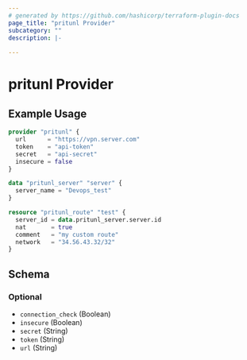 ```yaml
---
# generated by https://github.com/hashicorp/terraform-plugin-docs
page_title: "pritunl Provider"
subcategory: ""
description: |-
  
---
```


# pritunl Provider



## Example Usage

```terraform
provider "pritunl" {
  url      = "https://vpn.server.com"
  token    = "api-token"
  secret   = "api-secret"
  insecure = false
}

data "pritunl_server" "server" {
  server_name = "Devops_test"
}

resource "pritunl_route" "test" {
  server_id = data.pritunl_server.server.id
  nat       = true
  comment   = "my custom route"
  network   = "34.56.43.32/32"
}
```

<!-- schema generated by tfplugindocs -->
## Schema

### Optional

- `connection_check` (Boolean)
- `insecure` (Boolean)
- `secret` (String)
- `token` (String)
- `url` (String)
